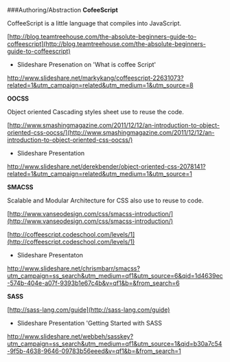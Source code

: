 ###Authoring/Abstraction
**CofeeScript**

CoffeeScript is a little language that compiles into JavaScript.

[http://blog.teamtreehouse.com/the-absolute-beginners-guide-to-coffeescript](http://blog.teamtreehouse.com/the-absolute-beginners-guide-to-coffeescript)

- Slideshare Presenation on 'What is coffee Script'

http://www.slideshare.net/markykang/coffeescript-22631073?related=1&utm_campaign=related&utm_medium=1&utm_source=8

**OOCSS**

Object oriented Cascading styles sheet use to reuse the code.

[http://www.smashingmagazine.com/2011/12/12/an-introduction-to-object-oriented-css-oocss/](http://www.smashingmagazine.com/2011/12/12/an-introduction-to-object-oriented-css-oocss/)

- Slideshare Presentation 

http://www.slideshare.net/derekbender/object-oriented-css-2078141?related=1&utm_campaign=related&utm_medium=1&utm_source=1

**SMACSS**

Scalable and Modular Architecture for CSS also use to reuse to code.

[http://www.vanseodesign.com/css/smacss-introduction/](http://www.vanseodesign.com/css/smacss-introduction/)

[http://coffeescript.codeschool.com/levels/1](http://coffeescript.codeschool.com/levels/1)

- Slideshare Presentaton

http://www.slideshare.net/chrismbarr/smacss?utm_campaign=ss_search&utm_medium=qf1&utm_source=6&qid=1d4639ec-574b-404e-a07f-9393b1e67c4b&v=qf1&b=&from_search=6

**SASS**

[http://sass-lang.com/guide](http://sass-lang.com/guide)

- Slideshare Presentation 'Getting Started with SASS

http://www.slideshare.net/webbeh/sasskey?utm_campaign=ss_search&utm_medium=qf1&utm_source=1&qid=b30a7c54-9f5b-4638-9646-09783b56eeed&v=qf1&b=&from_search=1
